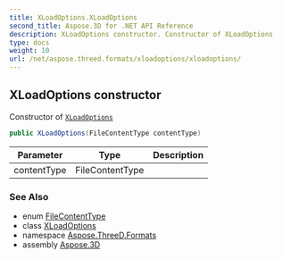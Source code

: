 ```yaml
---
title: XLoadOptions.XLoadOptions
second_title: Aspose.3D for .NET API Reference
description: XLoadOptions constructor. Constructor of XLoadOptions
type: docs
weight: 10
url: /net/aspose.threed.formats/xloadoptions/xloadoptions/
---
```

## XLoadOptions constructor

Constructor of [`XLoadOptions`](../)

```csharp
public XLoadOptions(FileContentType contentType)
```

| Parameter | Type | Description |
| --- | --- | --- |
| contentType | FileContentType |  |

### See Also

* enum [FileContentType](../../../aspose.threed/filecontenttype/)
* class [XLoadOptions](../)
* namespace [Aspose.ThreeD.Formats](../../xloadoptions/)
* assembly [Aspose.3D](../../../)


